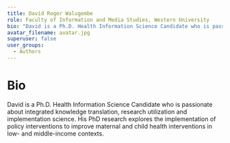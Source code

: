 ```yaml
---
title: David Roger Walugembe
role: Faculty of Information and Media Studies, Western University
bio: "David is a Ph.D. Health Information Science Candidate who is passionate about integrated knowledge translation, research utilization and implementation science. His PhD research explores the implementation of policy interventions to improve maternal and child health interventions in low- and middle-income contexts."
avatar_filename: avatar.jpg
superuser: false
user_groups:
  - Authors
---
```

# Bio
David is a Ph.D. Health Information Science Candidate who is passionate about integrated knowledge translation, research utilization and implementation science. His PhD research explores the implementation of policy interventions to improve maternal and child health interventions in low- and middle-income contexts.